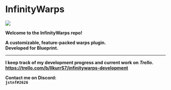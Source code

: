 # InfinityWarps
<img src="https://i.imgur.com/d3yXEg0.png">

<b>Welcome to the InfinityWarps repo!<b>

<b>A customizable, feature-packed warps plugin.</b>
<br>Developed for Blueprint.

<hr />

I keep track of my development progress and current work on <i>Trello</i>.
<br>https://trello.com/b/lIkurrS7/infinitywarps-development

Contact me on Discord:
<br>```jstnf#2626```
